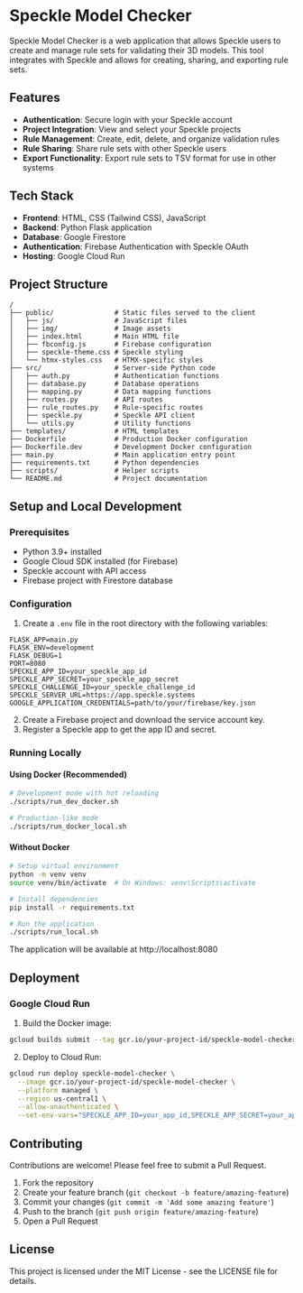 # Speckle Model Checker

Speckle Model Checker is a web application that allows Speckle users to create and manage rule sets for validating their 3D models. This tool integrates with Speckle and allows for creating, sharing, and exporting rule sets.

## Features

- **Authentication**: Secure login with your Speckle account
- **Project Integration**: View and select your Speckle projects
- **Rule Management**: Create, edit, delete, and organize validation rules
- **Rule Sharing**: Share rule sets with other Speckle users
- **Export Functionality**: Export rule sets to TSV format for use in other systems

## Tech Stack

- **Frontend**: HTML, CSS (Tailwind CSS), JavaScript
- **Backend**: Python Flask application
- **Database**: Google Firestore
- **Authentication**: Firebase Authentication with Speckle OAuth
- **Hosting**: Google Cloud Run

## Project Structure

```
/
├── public/               # Static files served to the client
│   ├── js/               # JavaScript files
│   ├── img/              # Image assets
│   ├── index.html        # Main HTML file
│   ├── fbconfig.js       # Firebase configuration
│   ├── speckle-theme.css # Speckle styling
│   └── htmx-styles.css   # HTMX-specific styles
├── src/                  # Server-side Python code
│   ├── auth.py           # Authentication functions
│   ├── database.py       # Database operations
│   ├── mapping.py        # Data mapping functions
│   ├── routes.py         # API routes
│   ├── rule_routes.py    # Rule-specific routes
│   ├── speckle.py        # Speckle API client
│   └── utils.py          # Utility functions
├── templates/            # HTML templates
├── Dockerfile            # Production Docker configuration
├── Dockerfile.dev        # Development Docker configuration
├── main.py               # Main application entry point
├── requirements.txt      # Python dependencies
├── scripts/              # Helper scripts
└── README.md             # Project documentation
```

## Setup and Local Development

### Prerequisites

- Python 3.9+ installed
- Google Cloud SDK installed (for Firebase)
- Speckle account with API access
- Firebase project with Firestore database

### Configuration

1. Create a `.env` file in the root directory with the following variables:

```
FLASK_APP=main.py
FLASK_ENV=development
FLASK_DEBUG=1
PORT=8080
SPECKLE_APP_ID=your_speckle_app_id
SPECKLE_APP_SECRET=your_speckle_app_secret
SPECKLE_CHALLENGE_ID=your_speckle_challenge_id
SPECKLE_SERVER_URL=https://app.speckle.systems
GOOGLE_APPLICATION_CREDENTIALS=path/to/your/firebase/key.json
```

2. Create a Firebase project and download the service account key.
3. Register a Speckle app to get the app ID and secret.

### Running Locally

#### Using Docker (Recommended)

```bash
# Development mode with hot reloading
./scripts/run_dev_docker.sh

# Production-like mode
./scripts/run_docker_local.sh
```

#### Without Docker

```bash
# Setup virtual environment
python -m venv venv
source venv/bin/activate  # On Windows: venv\Scripts\activate

# Install dependencies
pip install -r requirements.txt

# Run the application
./scripts/run_local.sh
```

The application will be available at http://localhost:8080

## Deployment

### Google Cloud Run

1. Build the Docker image:
```bash
gcloud builds submit --tag gcr.io/your-project-id/speckle-model-checker
```

2. Deploy to Cloud Run:
```bash
gcloud run deploy speckle-model-checker \
  --image gcr.io/your-project-id/speckle-model-checker \
  --platform managed \
  --region us-central1 \
  --allow-unauthenticated \
  --set-env-vars="SPECKLE_APP_ID=your_app_id,SPECKLE_APP_SECRET=your_app_secret"
```

## Contributing

Contributions are welcome! Please feel free to submit a Pull Request.

1. Fork the repository
2. Create your feature branch (`git checkout -b feature/amazing-feature`)
3. Commit your changes (`git commit -m 'Add some amazing feature'`)
4. Push to the branch (`git push origin feature/amazing-feature`)
5. Open a Pull Request

## License

This project is licensed under the MIT License - see the LICENSE file for details.